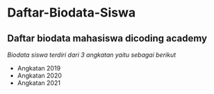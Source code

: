 Daftar-Biodata-Siswa
==
Daftar biodata mahasiswa dicoding academy
--
*Biodata siswa terdiri dari 3 angkatan yaitu sebagai berikut*
- Angkatan 2019
- Angkatan 2020
- Angkatan 2021
